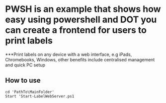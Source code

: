 # PWSH is an example that shows how easy using powershell and DOT you can create a frontend for users to print labels
***Print labels on any device with a web interface, e.g iPads, Chromebooks, Windows, other benefits include centralised management and quick PC setup

## How to use
```
cd 'PathTo\MainFolder'
Start 'Start-LabelWebServer.ps1

```


